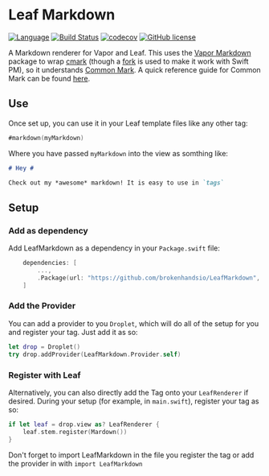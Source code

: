 # Leaf Markdown

[![Language](https://img.shields.io/badge/Swift-3-brightgreen.svg)](http://swift.org)
[![Build Status](https://travis-ci.org/brokenhandsio/LeafMarkdown.svg)](https://travis-ci.org/brokenhandsio/LeafMarkdown)
[![codecov](https://codecov.io/gh/brokenhandsio/LeafMarkdown/branch/master/graph/badge.svg)](https://codecov.io/gh/brokenhandsio/LeafMarkdown)
[![GitHub license](https://img.shields.io/badge/license-MIT-blue.svg)](https://raw.githubusercontent.com/brokenhandsio/LeafMarkdown/master/LICENSE)

A Markdown renderer for Vapor and Leaf. This uses the [Vapor Markdown](https://github.com/vapor/markdown) package to wrap [cmark](https://github.com/jgm/cmark) (though a [fork](https://github.com/vapor/cmark) is used to make it work with Swift PM), so it understands [Common Mark](http://commonmark.org). A quick reference guide for Common Mark can be found [here](http://commonmark.org/help/).

## Use

Once set up, you can use it in your Leaf template files like any other tag:

```swift
#markdown(myMarkdown)
```

Where you have passed `myMarkdown` into the view as somthing like:

```markdown
# Hey #

Check out my *awesome* markdown! It is easy to use in `tags`
```

## Setup

### Add as dependency

Add LeafMarkdown as a dependency in your `Package.swift` file:

```swift
    dependencies: [
        ...,
        .Package(url: "https://github.com/brokenhandsio/LeafMarkdown", majorVersion: 0, minor: 1)
    ]
```

### Add the Provider

You can add a provider to you `Droplet`, which will do all of the setup for you and register your tag. Just add it as so:

```swift
let drop = Droplet()
try drop.addProvider(LeafMarkdown.Provider.self)
```


### Register with Leaf

Alternatively, you can also directly add the Tag onto your `LeafRenderer` if desired. During your setup (for example, in `main.swift`), register your tag as so:

```swift
if let leaf = drop.view as? LeafRenderer {
    leaf.stem.register(Mardown())
}
```

Don't forget to import LeafMarkdown in the file you register the tag or add the provider in with `import LeafMarkdown`
